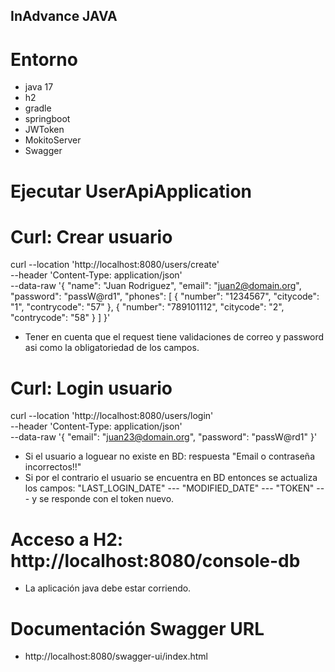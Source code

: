## InAdvance  JAVA 

# Entorno
- java 17
- h2
- gradle
- springboot
- JWToken
- MokitoServer
- Swagger

# Ejecutar UserApiApplication

# Curl: Crear usuario

curl --location 'http://localhost:8080/users/create' \
--header 'Content-Type: application/json' \
--data-raw '{
"name": "Juan Rodriguez",
"email": "juan2@domain.org",
"password": "passW@rd1",
"phones": [
{
"number": "1234567",
"citycode": "1",
"contrycode": "57"
},
{
"number": "789101112",
"citycode": "2",
"contrycode": "58"
}
]
}'

- Tener en cuenta que el request tiene validaciones de correo y password asi como la obligatoriedad de los campos.

# Curl: Login usuario

curl --location 'http://localhost:8080/users/login' \
--header 'Content-Type: application/json' \
--data-raw '{
"email": "juan23@domain.org",
"password": "passW@rd1"
}'

- Si el usuario a loguear no existe en BD: respuesta "Email o contraseña incorrectos!!"
- Si por el contrario el usuario se encuentra en BD entonces se actualiza los campos:
  "LAST_LOGIN_DATE" ---
  "MODIFIED_DATE" --- 
  "TOKEN" ---  y se responde con el token nuevo.


# Acceso a H2: http://localhost:8080/console-db

- La aplicación java debe estar corriendo.

# Documentación Swagger URL

- http://localhost:8080/swagger-ui/index.html